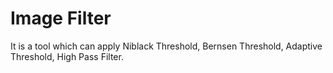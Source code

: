 # Image Filter

It is a tool which can apply Niblack Threshold, Bernsen Threshold, Adaptive Threshold, High Pass Filter.
